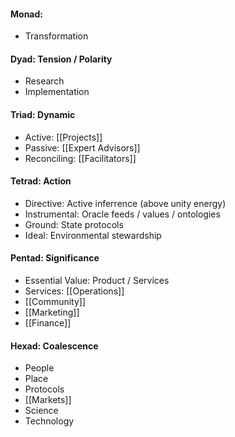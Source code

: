 #### Monad: 
- Transformation

#### Dyad: Tension / Polarity
- Research
- Implementation

#### Triad: Dynamic
- Active: [[Projects]]
- Passive: [[Expert Advisors]]
- Reconciling: [[Facilitators]]

#### Tetrad: Action
- Directive: Active inferrence (above unity energy)
- Instrumental: Oracle feeds / values / ontologies
- Ground: State protocols
- Ideal: Environmental stewardship

#### Pentad: Significance
- Essential Value: Product / Services
- Services: [[Operations]]
- [[Community]]
- [[Marketing]]
- [[Finance]]

#### Hexad: Coalescence
- People
- Place
- Protocols
- [[Markets]]
- Science
- Technology
